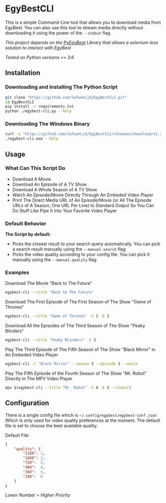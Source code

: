 # EgyBestCLI
This is a simple Command-Line tool that allows you to download media from EgyBest.
You can also use this tool to stream media directly without downloading it using the power of the `--stdout` flag.

_This project depends on the [PyEgyBest](https://github.com/SafwanLjd/PyEgyBest) Library that allows a selenium-less solution to interact with EgyBest_

_Tested on Python versions >= 3.6_



## Installation

### Downloading and Installing The Python Script
```bash
git clone "https://github.com/SafwanLjd/EgyBestCLI.git"
cd EgyBestCLI
pip install -r requirements.txt
python ./egybest-cli.py --help
```

### Downloading The Windows Binary
```bash
curl -o "https://github.com/SafwanLjd/EgyBestCLI/releases/download/v1.2/egybest-cli.exe"
./egybest-cli.exe --help
``` 



## Usage

### What Can This Script Do
* Download A Movie
* Download An Episode of A TV Show
* Download A Whole Season of A TV Show
* Watch An Episode/Movie Directly Through An Embeded Video Player
* Print The Direct Media URL of An Episode/Movie (or All The Episode URLs of A Season, One URL Per Line) to Standard Output So You Can Do Stuff Like Pipe It Into Your Favorite Video Player

### Default Behavior
**The Script by default:**
* Picks the closest result to your search query automatically. You can pick a search result manually using the `--manual-search` flag
* Picks the video quality according to your config file.  You can pick it manually using the `--manual-quality` flag

### Examples
Download The Movie "Back to The Future"
```bash
egybest-cli --title "Back to The Future"
```

Download The First Episode of The First Season of The Show "Game of Thrones"
```bash
egybest-cli --title "Game of Thrones" -S 1 -E 1
```

Download All the Episodes of The Third Season of The Show "Peaky Blinders"
```bash
egybest-cli --title "Peaky Blinders" -S 3
```

Play The Third Episode of The Fifth Season of The Show "Black Mirror" in An Embeded Video Player
```bash
egybest-cli -t "Black Mirror" --season 5 --episode 3 --watch
```

Play The Fifth Episode of the Fourth Season of The Show "Mr. Robot" Directly in The MPV Video Player
```bash
mpv $(egybest-cli --title "Mr. Robot" -S 4 -E 5 --stdout)
```



## Configuration

There is a single config file which is `~/.config/egybest/egybest-conf.json`
Which is only used for video quality preferences at the moment.
The default file is set to choose the best available quality.

Default File:
```json
{
	"quality": {
		"2160": 1,
		"1080": 2,
		"720":  3,
		"480":  4,
		"360":  5,
		"240":  6
	}
}
```
_Lower Number = Higher Priority_